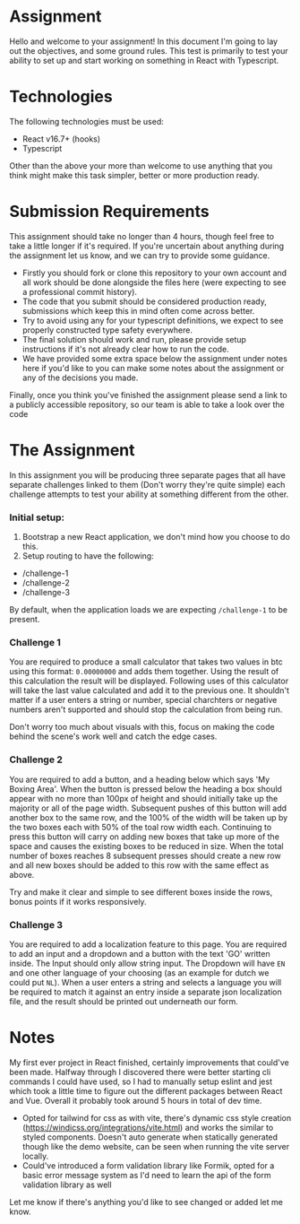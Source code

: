 # Assignment

Hello and welcome to your assignment! In this document I'm going to lay out the objectives, and some ground rules.
This test is primarily to test your ability to set up and start working on something in React with Typescript.

# Technologies
The following technologies must be used:

- React v16.7+ (hooks)
- Typescript

Other than the above your more than welcome to use anything that you think might make this task simpler, better or more production ready.

# Submission Requirements
This assignment should take no longer than 4 hours, though feel free to take a little longer if it's required. If you're uncertain about anything during the assignment let us know, and we can try to provide some guidance.

- Firstly you should fork or clone this repository to your own account and all work should be done alongside the files here (were expecting to see a professional commit history).
- The code that you submit should be considered production ready, submissions which keep this in mind often come across better.
- Try to avoid using any for your typescript definitions, we expect to see properly constructed type safety everywhere.
- The final solution should work and run, please provide setup instructions if it's not already clear how to run the code.
- We have provided some extra space below the assignment under notes here if you'd like to you can make some notes about the assignment or any of the decisions you made.

Finally, once you think you've finished the assignment please send a link to a publicly accessible repository, so our team is able to take a look over the code

# The Assignment

In this assignment you will be producing three separate pages that all have separate challenges linked to them (Don't worry they're quite simple) each challenge attempts to test your ability at something different from the other.

### Initial setup:

1) Bootstrap a new React application, we don't mind how you choose to do this.
2) Setup routing to have the following:

- /challenge-1
- /challenge-2
- /challenge-3

By default, when the application loads we are expecting `/challenge-1` to be present.

### Challenge 1

You are required to produce a small calculator that takes two values in btc using this format: `0.00000000` and adds them together. Using the result of this calculation the result will be displayed. Following uses of this calculator will take the last value calculated and add it to the previous one. It shouldn't matter if a user enters a string or number, special charchters or negative numbers aren't supported and should stop the calculation from being run.

Don't worry too much about visuals with this, focus on making the code behind the scene's work well and catch the edge cases.

### Challenge 2

You are required to add a button, and a heading below which says 'My Boxing Area'. When the button is pressed below the heading a box should appear with no more than 100px of height and should initially take up the majority or all of the page width. Subsequent pushes of this button will add another box to the same row, and the 100% of the width will be taken up by the two boxes each with 50% of the toal row width each. Continuing to press this button will carry on adding new boxes that take up more of the space and causes the existing boxes to be reduced in size. When the total number of boxes reaches 8 subsequent presses should create a new row and all new boxes should be added to this row with the same effect as above.

Try and make it clear and simple to see different boxes inside the rows, bonus points if it works responsively.

### Challenge 3

You are required to add a localization feature to this page. You are required to add an input and a dropdown and a button with the text 'GO' written inside. The Input should only allow string input. The Dropdown will have `EN` and one other language of your choosing (as an example for dutch we could put `NL`). When a user enters a string and selects a language you will be required to match it against an entry inside a separate json localization file, and the result should be printed out underneath our form.

# Notes

My first ever project in React finished, certainly improvements that could've been made. Halfway through I discovered there 
were better starting cli commands I could have used, so I had to manually setup eslint and jest which took a little
time to figure out the different packages between React and Vue. Overall it probably took around 5 hours in total of dev time.

* Opted for tailwind for css as with vite, there's dynamic css style creation (https://windicss.org/integrations/vite.html) and works the similar to styled components. Doesn't auto generate when statically generated though like the demo website, can be seen when running the vite server locally.
* Could've introduced a form validation library like Formik, opted for a basic error message system as I'd need to learn the api of the form validation library as well

Let me know if there's anything you'd like to see changed or added let me know.
